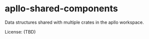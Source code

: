 # apllo-shared-components

Data structures shared with multiple crates in the apllo workspace.

License: (TBD)
